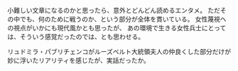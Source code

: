 
小難しい文章になるのかと思ったら、意外とどんどん読めるエンタメ。
ただその中でも、何のために戦うのか、という部分が全体を貫いている。
女性蔑視への視点がいかにも現代風かとも思ったが、
あの環境で生きる女性兵士にとっては、そういう感覚だったのでは、とも思わせる。

リュドミラ・パブリチェンコがルーズベルト大統領夫人の仲良くした部分だけが
妙に浮いたリアリティを感じたが、実話だったか。

